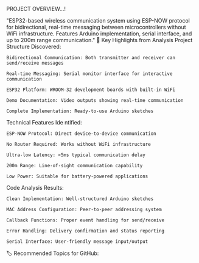PROJECT OVERVIEW...!

"ESP32-based wireless communication system using ESP-NOW protocol for bidirectional, real-time messaging between microcontrollers without WiFi infrastructure. Features Arduino implementation, serial interface, and up to 200m range communication."
🔧 Key Highlights from Analysis
Project Structure Discovered:

    Bidirectional Communication: Both transmitter and receiver can send/receive messages

    Real-time Messaging: Serial monitor interface for interactive communication

    ESP32 Platform: WROOM-32 development boards with built-in WiFi

    Demo Documentation: Video outputs showing real-time communication

    Complete Implementation: Ready-to-use Arduino sketches

Technical Features Ide
ntified:

    ESP-NOW Protocol: Direct device-to-device communication

    No Router Required: Works without WiFi infrastructure

    Ultra-low Latency: <5ms typical communication delay

    200m Range: Line-of-sight communication capability

    Low Power: Suitable for battery-powered applications

Code Analysis Results:

    Clean Implementation: Well-structured Arduino sketches

    MAC Address Configuration: Peer-to-peer addressing system

    Callback Functions: Proper event handling for send/receive

    Error Handling: Delivery confirmation and status reporting

    Serial Interface: User-friendly message input/output

🏷️ Recommended Topics for GitHub:

